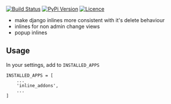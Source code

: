 
[![Build Status](https://travis-ci.org/bnzk/django-inline-addons.svg "Build Status")](https://travis-ci.org/bnzk/django-inline-addons/)
[![PyPi Version](https://img.shields.io/pypi/v/django-inline-addons.svg "PyPi Version")](https://pypi.python.org/pypi/django-inline-addons/)
[![Licence](https://img.shields.io/pypi/l/django-inline-addons.svg "Licence")](https://pypi.python.org/pypi/django-inline-addons/)

- make django inlines more consistent with it's delete behaviour
- inlines for non admin change views
- popup inlines

## Usage

In your settings, add to `INSTALLED_APPS`

    INSTALLED_APPS = [
        ...
        'inline_addons',
        ...
    ]

